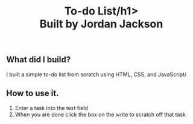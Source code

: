 <div align="center">
  <h1> To-do List/h1>
<br>
  <strong>Built by Jordan Jackson</strong>
</div>
<br>

## What did I build?

I built a simple to-do list from scratch using HTML, CSS, and JavaScript/

## How to use it.
 1. Enter a task into the text field
 2. When you are done click the box on the write to scratch off that task
    
